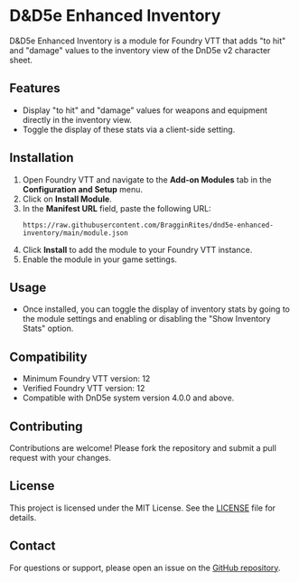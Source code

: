 # D&D5e Enhanced Inventory

D&D5e Enhanced Inventory is a module for Foundry VTT that adds "to hit" and "damage" values to the inventory view of the DnD5e v2 character sheet.

## Features

- Display "to hit" and "damage" values for weapons and equipment directly in the inventory view.
- Toggle the display of these stats via a client-side setting.

## Installation

1. Open Foundry VTT and navigate to the **Add-on Modules** tab in the **Configuration and Setup** menu.
2. Click on **Install Module**.
3. In the **Manifest URL** field, paste the following URL:
   ```
   https://raw.githubusercontent.com/BragginRites/dnd5e-enhanced-inventory/main/module.json
   ```
4. Click **Install** to add the module to your Foundry VTT instance.
5. Enable the module in your game settings.

## Usage

- Once installed, you can toggle the display of inventory stats by going to the module settings and enabling or disabling the "Show Inventory Stats" option.

## Compatibility

- Minimum Foundry VTT version: 12
- Verified Foundry VTT version: 12
- Compatible with DnD5e system version 4.0.0 and above.

## Contributing

Contributions are welcome! Please fork the repository and submit a pull request with your changes.

## License

This project is licensed under the MIT License. See the [LICENSE](LICENSE) file for details.

## Contact

For questions or support, please open an issue on the [GitHub repository](https://github.com/BragginRites/dnd5e-enhanced-inventory).

